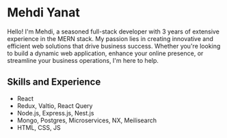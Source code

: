 # Mehdi Yanat
Hello! I'm Mehdi, a seasoned full-stack developer with 3 years of extensive experience in the MERN stack.
My passion lies in creating innovative and efficient web solutions that drive business success. Whether
you're looking to build a dynamic web application, enhance your online presence, or streamline your
business operations, I'm here to help.

## Skills and Experience
*  React
*  Redux, Valtio, React Query
*  Node.js, Express.js, Nest.js
*  Mongo, Postgres, Microservices, NX, Meilisearch
*  HTML, CSS, JS

